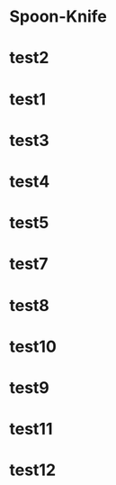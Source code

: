 # Spoon-Knife
# test2
# test1
# test3
# test4
# test5
# test7
# test8
# test10
# test9
# test11
# test12
